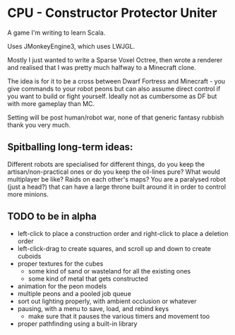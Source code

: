 # CPU - Constructor Protector Uniter

A game I'm writing to learn Scala.

Uses JMonkeyEngine3, which uses LWJGL.

Mostly I just wanted to write a Sparse Voxel Octree, then wrote a
renderer and realised that I was pretty much halfway to a Minecraft clone.

The idea is for it to be a cross between Dwarf Fortress and Minecraft -
you give commands to your robot peons but can also assume direct control if you want to build or fight yourself.
Ideally not as cumbersome as DF but with more gameplay than MC.

Setting will be post human/robot war, none of that generic fantasy rubbish thank you very much.

## Spitballing long-term ideas:
Different robots are specialised for different things, do you keep
the artisan/non-practical ones or do you keep the oil-lines pure?
What would multiplayer be like? Raids on each other's maps?
You are a paralysed robot (just a head?) that can have a large throne built around it in order to control more minions.

## TODO to be in alpha
 - left-click to place a construction order and right-click to place a deletion order
 - left-click-drag to create squares, and scroll up and down to create cuboids
 - proper textures for the cubes
   - some kind of sand or wasteland for all the existing ones
   - some kind of metal that gets constructed
 - animation for the peon models
 - multiple peons and a pooled job queue
 - sort out lighting properly, with ambient occlusion or whatever
 - pausing, with a menu to save, load, and rebind keys
   - make sure that it pauses the various timers and movement too
 - proper pathfinding using a built-in library

